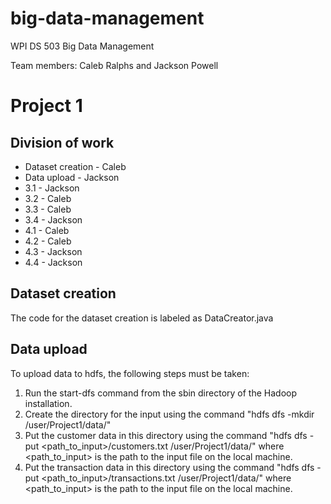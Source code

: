 # big-data-management
WPI DS 503 Big Data Management

Team members: Caleb Ralphs and Jackson Powell

# Project 1
## Division of work
* Dataset creation - Caleb
* Data upload - Jackson
* 3.1 - Jackson
* 3.2 - Caleb
* 3.3 - Caleb
* 3.4 - Jackson
* 4.1 - Caleb
* 4.2 - Caleb
* 4.3 - Jackson
* 4.4 - Jackson

## Dataset creation
The code for the dataset creation is labeled as DataCreator.java

## Data upload
To upload data to hdfs, the following steps must be taken:
1. Run the start-dfs command from the sbin directory of the Hadoop installation.
1. Create the directory for the input using the command "hdfs dfs -mkdir /user/Project1/data/"
1. Put the customer data in this directory using the command "hdfs dfs -put <path_to_input>/customers.txt /user/Project1/data/" where <path_to_input> is the path to the input file on the local machine.
1. Put the transaction data in this directory using the command "hdfs dfs -put <path_to_input>/transactions.txt /user/Project1/data/" where <path_to_input> is the path to the input file on the local machine.
